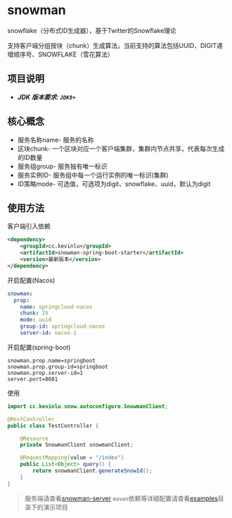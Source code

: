 # snowman
snowflake（分布式ID生成器），基于Twitter的Snowflake理论

支持客户端分组按块（chunk）生成算法，当前支持的算法包括UUID、DIGIT递增顺序号、SNOWFLAKE（雪花算法）

## 项目说明

- ***JDK 版本要求: `JDK8+`*** 

## 核心概念
* 服务名称name- 服务的名称
* 区块chunk- 一个区块对应一个客户端集群，集群内节点共享，代表每次生成的ID数量
* 服务组group- 服务独有唯一标识
* 服务实例ID- 服务组中每一个运行实例的唯一标识(集群)
* ID策略mode- 可选值，可选项为digit、snowflake、uuid，默认为digit


## 使用方法

客户端引入依赖
```xml
<dependency>
    <groupId>cc.kevinlu</groupId>
    <artifactId>snowman-spring-boot-starter</artifactId>
    <version>最新版本</version>
</dependency>
```
开启配置(Nacos)
```yaml
snowman:
  prop:
    name: springcloud-nacos
    chunk: 25
    mode: uuid
    group-id: springcloud-nacos
    server-id: nacos-1
```
开启配置(spring-boot)
```properties
snowman.prop.name=springboot
snowman.prop.group-id=springboot
snowman.prop.server-id=1
server.port=8081
```
使用
```java
import cc.kevinlu.snow.autoconfigure.SnowmanClient;

@RestController
public class TestController {

    @Resource
    private SnowmanClient snowmanClient;

    @RequestMapping(value = "/index")
    public List<Object> query() {
        return snowmanClient.generateSnowId();
    }
}
```
> 服务端请查看[snowman-server](https://github.com/chuanyichuan/snowman-server)
> `maven`依赖等详细配置请查看[examples](https://github.com/chuanyichuan/snowman-example)目录下的演示项目
